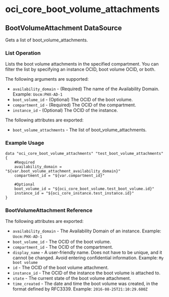
# oci_core_boot_volume_attachments

## BootVolumeAttachment DataSource

Gets a list of boot_volume_attachments.

### List Operation
Lists the boot volume attachments in the specified compartment. You can filter the
list by specifying an instance OCID, boot volume OCID, or both.

The following arguments are supported:

* `availability_domain` - (Required) The name of the Availability Domain.  Example: `Uocm:PHX-AD-1` 
* `boot_volume_id` - (Optional) The OCID of the boot volume.
* `compartment_id` - (Required) The OCID of the compartment.
* `instance_id` - (Optional) The OCID of the instance.


The following attributes are exported:

* `boot_volume_attachments` - The list of boot_volume_attachments.

### Example Usage

```hcl
data "oci_core_boot_volume_attachments" "test_boot_volume_attachments" {
	#Required
	availability_domain = "${var.boot_volume_attachment_availability_domain}"
	compartment_id = "${var.compartment_id}"

	#Optional
	boot_volume_id = "${oci_core_boot_volume.test_boot_volume.id}"
	instance_id = "${oci_core_instance.test_instance.id}"
}
```
### BootVolumeAttachment Reference

The following attributes are exported:

* `availability_domain` - The Availability Domain of an instance.  Example: `Uocm:PHX-AD-1` 
* `boot_volume_id` - The OCID of the boot volume.
* `compartment_id` - The OCID of the compartment.
* `display_name` - A user-friendly name. Does not have to be unique, and it cannot be changed. Avoid entering confidential information.  Example: `My boot volume` 
* `id` - The OCID of the boot volume attachment.
* `instance_id` - The OCID of the instance the boot volume is attached to.
* `state` - The current state of the boot volume attachment.
* `time_created` - The date and time the boot volume was created, in the format defined by RFC3339.  Example: `2016-08-25T21:10:29.600Z` 
